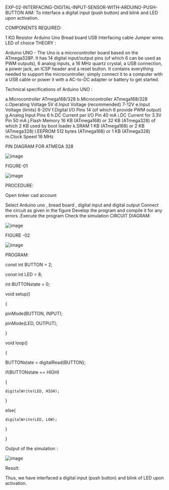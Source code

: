 EXP-02-INTERFACING-DIGITAL-INPUT-SENSOR-WITH-ARDUINO-PUSH-BUTTON
AIM: To interface a digital input (push button) and blink and LED upon activation.

COMPONENTS REQUIRED:

1 KΩ Resistor
Arduino Uno
Bread board
USB Interfacing cable
Jumper wires
LED of choice
THEORY :

Arduino UNO - The Uno is a microcontroller board based on the ATmega328P. It has 14 digital input/output pins (of which 6 can be used as PWM outputs), 6 analog inputs, a 16 MHz quartz crystal, a USB connection, a power jack, an ICSP header and a reset button. It contains everything needed to support the microcontroller; simply connect it to a computer with a USB cable or power it with a AC-to-DC adapter or battery to get started.

Technical specifications of Arduino UNO :

a.Microcontroller ATmega168/328 b.Microcontroller ATmega168/328 c.Operating Voltage 5V d.Input Voltage (recommended) 7-12V e.Input Voltage (limits) 6-20V f.Digital I/O Pins 14 (of which 6 provide PWM output) g.Analog Input Pins 6 h.DC Current per I/O Pin 40 mA i.DC Current for 3.3V Pin 50 mA j.Flash Memory 16 KB (ATmega168) or 32 KB (ATmega328) of which 2 KB used by boot loader k.SRAM 1 KB (ATmega168) or 2 KB (ATmega328) l.EEPROM 512 bytes (ATmega168) or 1 KB (ATmega328) m.Clock Speed 16 MHz

PIN DIAGRAM FOR ATMEGA 328

![image](https://user-images.githubusercontent.com/89122599/172775395-c3532adc-bc5f-4f51-9ed6-7bfab63b7deb.png)


FIGURE-01

![image](https://user-images.githubusercontent.com/89122599/172775603-0bff4bad-18d2-4aed-8e8d-4d122c807999.png)



PROCEDURE:

Open tinker cad account

Select Arduino uno , bread board , digital input and digital output
Connect the circuit as given in the figure
Develop the program and compile it for any errors
.Execute the program
Check the simulation
CIRCUIT DIAGRAM:

![image](https://user-images.githubusercontent.com/89122599/172775737-d0327041-8ae3-407d-b8c2-bde6ec467280.png)


FIGURE -02

![image](https://user-images.githubusercontent.com/89122599/172775258-2dbd7242-896c-4430-a1d0-afda35c7197e.png)


PROGRAM:

const int BUTTON = 2;

const int LED = 8;

int BUTTONstate = 0;

void setup()

{

  pinMode(BUTTON, INPUT);
  
  pinMode(LED, OUTPUT);
  
}

void loop()

{

  BUTTONstate = digitalRead(BUTTON);
  
  if(BUTTONstate == HIGH)
  
  {
  
    digitalWrite(LED, HIGH);
    
  }
  
  else{
  
    digitalWrite(LED, LOW);
    
  }
  
}

Output of the simulation :

![image](https://user-images.githubusercontent.com/89122599/172775819-beaf01c0-bfc6-412a-a9ca-44b90634da56.png)


Result:

Thus, we have interfaced a digital input (push button) and blink of LED upon activation.
